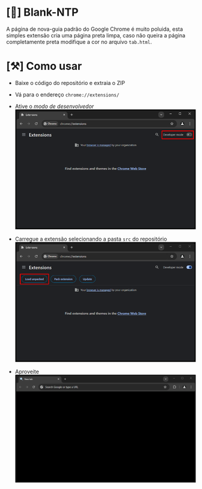 # [📄] Blank-NTP
A página de nova-guia padrão do Google Chrome é muito poluida, esta simples extensão cria uma página preta limpa, caso não queira a página completamente preta modifique a cor no arquivo `tab.html`.

# [⚒️] Como usar
- Baixe o código do repositório e extraia o ZIP
- Vá para o endereço `chrome://extensions/`

- Ative o *modo de desenvolvedor*
![Ativando o modo de desenvolvedor](./static/developer-mode.bmp)

- Carregue a extensão selecionando a pasta `src` do repositório
![Clicando em carregar a extensão](./static/load-unpacked.bmp)

- Aproveite
![Resultado Final](./static/final.bmp)
